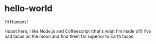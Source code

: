 # hello-world
Hi Humans!

Hubot here, I like Node.js and Coffeescript (that's what I'm made of!)
I've had tacos on the moon and find them far superior to Earth tacos.
